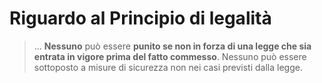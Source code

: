 # Riguardo al Principio di legalità
> ... **Nessuno** può essere **punito se non in forza di una legge che sia entrata in vigore prima del fatto commesso**. Nessuno può essere sottoposto a misure di sicurezza non nei casi previsti dalla legge.